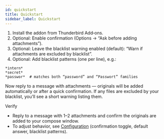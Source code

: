 ```yaml
---
id: quickstart
title: Quickstart
sidebar_label: Quickstart
---
```


1. Install the addon from Thunderbird Add‑ons.
2. Optional: Enable confirmation (Options → “Ask before adding attachments”).
3. Optional: Leave the blacklist warning enabled (default): “Warn if attachments are excluded by blacklist”.
4. Optional: Add blacklist patterns (one per line), e.g.:

```
*intern*
*secret*
*passwor*  # matches both “password” and “Passwort” families
```

Now reply to a message with attachments — originals will be added automatically or after a quick confirmation. If any files are excluded by your blacklist, you’ll see a short warning listing them.

Verify

- Reply to a message with 1–2 attachments and confirm the originals are added to your compose window.
- To adjust behavior, see [Configuration](configuration) (confirmation toggle, default answer, blacklist patterns).

